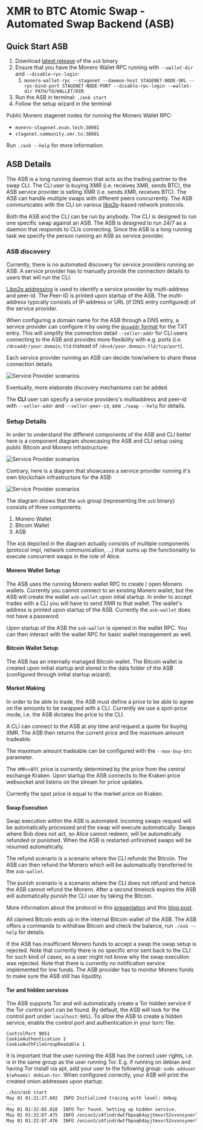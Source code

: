 # XMR to BTC Atomic Swap - Automated Swap Backend (ASB)

## Quick Start ASB

1. Download [latest release](https://github.com/comit-network/xmr-btc-swap/releases/latest) of the `asb` binary
2. Ensure that you have the Monero Wallet RPC running with `--wallet-dir` and `--disable-rpc-login`:
   1. `monero-wallet-rpc --stagenet --daemon-host STAGENET-NODE-URL --rpc-bind-port STAGENET-NODE-PORT --disable-rpc-login --wallet-dir PATH/TO/WALLET/DIR`
3. Run the ASB in terminal: `./asb start`
4. Follow the setup wizard in the terminal

Public Monero stagenet nodes for running the Monero Wallet RPC:

- `monero-stagenet.exan.tech:38081`
- `stagenet.community.xmr.to:38081`

Run `./asb --help` for more information.

## ASB Details

The ASB is a long running daemon that acts as the trading partner to the swap CLI.
The CLI user is buying XMR (i.e. receives XMR, sends BTC), the ASB service provider is selling XMR (i.e. sends XMR, receives BTC).
The ASB can handle multiple swaps with different peers concurrently.
The ASB communicates with the CLI on various [libp2p](https://libp2p.io/)-based network protocols.

Both the ASB and the CLI can be run by anybody.
The CLI is designed to run one specific swap against an ASB.
The ASB is designed to run 24/7 as a daemon that responds to CLIs connecting.
Since the ASB is a long running task we specify the person running an ASB as service provider.

### ASB discovery

Currently, there is no automated discovery for service providers running an ASB.
A service provider has to manually provide the connection details to users that will run the CLI.

[Libp2p addressing](https://docs.libp2p.io/concepts/addressing/) is used to identify a service provider by multi-address and peer-id.
The Peer-ID is printed upon startup of the ASB.
The multi-address typically consists of IP-address or URL (if DNS entry configured) of the service provider.

When configuring a domain name for the ASB through a DNS entry, a service provider can configure it by using the [`dnsaddr` format](https://github.com/multiformats/multiaddr/blob/master/protocols/DNSADDR.md) for the TXT entry.
This will simplify the connection detail `--seller-addr` for CLI users connecting to the ASB and provides more flexibility with e.g. ports (i.e. `/dnsaddr/your.domain.tld` instead of `/dns4/your.domain.tld/tcp/port`).

Each service provider running an ASB can decide how/where to share these connection details.

![Service Provider scenarios](http://www.plantuml.com/plantuml/proxy?cache=no&src=https://raw.githubusercontent.com/comit-network/xmr-btc-swap/d2cf45d8b9f0c2e180cd85aa034f370965adc11c/docs/asb/diagrams/cli-asb-overview.puml)

Eventually, more elaborate discovery mechanisms can be added.

The **CLI** user can specify a service providers's multiaddress and peer-id with `--seller-addr` and `--seller-peer-id`, see `./swap --help` for details.

### Setup Details

In order to understand the different components of the ASB and CLI better here is a component diagram showcasing the ASB and CLI setup using public Bitcoin and Monero infrastructure:

![Service Provider scenarios](http://www.plantuml.com/plantuml/proxy?cache=no&src=https://raw.githubusercontent.com/comit-network/xmr-btc-swap/363ce1cdf6fe6478736ff91e1458d650c2319248/docs/asb/diagrams/cli-asb-components-asb-pub-nodes.puml)

Contrary, here is a diagram that showcases a service provider running it's own blockchain infrastructure for the ASB:

![Service Provider scenarios](http://www.plantuml.com/plantuml/proxy?cache=no&src=https://raw.githubusercontent.com/comit-network/xmr-btc-swap/363ce1cdf6fe6478736ff91e1458d650c2319248/docs/asb/diagrams/cli-asb-components-asb-self-hosted.puml)

The diagram shows that the `asb` group (representing the `asb` binary) consists of three components:

1. Monero Wallet
2. Bitcoin Wallet
3. ASB

The `ASB` depicted in the diagram actually consists of multiple components (protocol impl, network communication, ...) that sums up the functionality to execute concurrent swaps in the role of Alice.

#### Monero Wallet Setup

The ASB uses the running Monero wallet RPC to create / open Monero wallets.
Currently you cannot connect to an existing Monero wallet, but the ASB will create the wallet `asb-wallet` upon intial startup.
In order to accept trades with a CLI you will have to send XMR to that wallet.
The wallet's address is printed upon startup of the ASB.
Currently the `asb-wallet` does not have a password.

Upon startup of the ASB the `asb-wallet` is opened in the wallet RPC.
You can then interact with the wallet RPC for basic wallet management as well.

#### Bitcoin Wallet Setup

The ASB has an internally managed Bitcoin wallet.
The Bitcoin wallet is created upon initial startup and stored in the data folder of the ASB (configured through initial startup wizard).

#### Market Making

In order to be able to trade, the ASB must define a price to be able to agree on the amounts to be swapped with a CLI.
Currently we use a spot-price mode, i.e. the ASB dictates the price to the CLI.

A CLI can connect to the ASB at any time and request a quote for buying XMR.
The ASB then returns the current price and the maximum amount tradeable.

The maximum amount tradeable can be configured with the `--max-buy-btc` parameter.

The `XMR<>BTC` price is currently determined by the price from the central exchange Kraken.
Upon startup the ASB connects to the Kraken price websocket and listens on the stream for price updates.

Currently the spot price is equal to the market price on Kraken.

#### Swap Execution

Swap execution within the ASB is automated.
Incoming swaps request will be automatically processed and the swap will execute automatically.
Swaps where Bob does not act, so Alice cannot redeem, will be automatically refunded or punished.
When the ASB is restarted unfinished swaps will be resumed automatically.

The refund scenario is a scenario where the CLI refunds the Bitcoin.
The ASB can then refund the Monero which will be automatically transferred to the `asb-wallet`.

The punish scenario is a scenario where the CLI does not refund and hence the ASB cannot refund the Monero.
After a second timelock expires the ASB will automatically punish the CLI user by taking the Bitcoin.

More information about the protocol in this [presentation](https://youtu.be/Jj8rd4WOEy0) and this [blog post](https://comit.network/blog/2020/10/06/monero-bitcoin).

All claimed Bitcoin ends up in the internal Bitcoin wallet of the ASB.
The ASB offers a commands to withdraw Bitcoin and check the balance, run `./asb --help` for details.

If the ASB has insufficient Monero funds to accept a swap the swap setup is rejected.
Note that currently there is no specific error sent back to the CLI for such kind of cases, so a user might not know why the swap execution was rejected.
Note that there is currently no notification service implemented for low funds.
The ASB provider has to monitor Monero funds to make sure the ASB still has liquidity.

#### Tor and hidden services

The ASB supports Tor and will automatically create a Tor hidden service if the Tor control port can be found.
By default, the ASB will look for the control port under `localhost:9051`.
To allow the ASB to create a hidden service, enable the control port and authentication in your torrc file:

```
ControlPort 9051
CookieAuthentication 1
CookieAuthFileGroupReadable 1
```

It is important that the user running the ASB has the correct user rights, i.e. is in the same group as the user running Tor.
E.g. if running on debian and having Tor install via apt, add your user to the following group:
`sudo adduser $(whoami) debian-tor`.
When configured correctly, your ASB will print the created onion addresses upon startup:

```bash
./bin/asb start
May 01 01:31:27.602  INFO Initialized tracing with level: debug
...
May 01 01:32:05.018  INFO Tor found. Setting up hidden service.
May 01 01:32:07.475  INFO /onion3/z4findrdwtfbpoq64ayjtmxvr52vvxnsynerlenlfkmm52dqxsl4deyd:9939
May 01 01:32:07.476  INFO /onion3/z4findrdwtfbpoq64ayjtmxvr52vvxnsynerlenlfkmm52dqxsl4deyd:9940
```
